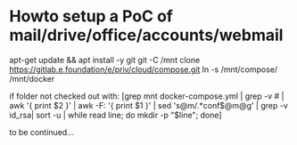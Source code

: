 # Howto setup a PoC of mail/drive/office/accounts/webmail

apt-get update && apt install -y git
git -C /mnt clone https://gitlab.e.foundation/e/priv/cloud/compose.git
ln -s /mnt/compose/ /mnt/docker

if folder not checked out with:
[grep mnt docker-compose.yml  | grep -v \# | awk '{ print $2 }' | awk -F: '{ print $1 }' | sed 's@m/.*conf$@m@g' | grep -v id_rsa| sort -u | while read line; do mkdir -p "$line"; done]

to be continued...